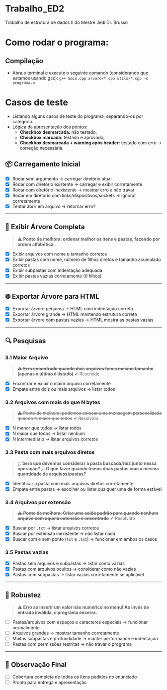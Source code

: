 # Trabalho_ED2
Trabalho de estrutura de dados II do Mestre Jedi Dr. Brusso

# Como rodar o programa:
## Compilação
- Abra o terminal e execute o seguinte comando (considerando que estamos usando gcc):
`
 g++ main.cpp arvore/*.cpp utils/*.cpp -o programa.o
`

# Casos de teste
- Listando alguns casos de teste do programa, separando-os por categoria.
- Lógica da apresentação dos pontos:
    - **Checkbox desmarcada:** não testado;
    - **Checkbox marcada:** testado e aprovado;
    - **Checkbox desmarcada + warning após header:** testado com erro -> correção necessária.

## 📦 Carregamento Inicial

- [x] Rodar sem argumento → carregar diretório atual
- [x] Rodar com diretório existente → carregar e exibir corretamente
- [x] Rodar com diretório inexistente → mostrar erro e não travar
- [x] Rodar em diretório com links/dispositivos/sockets → ignorar corretamente
- [x] Tentar abrir em arquivo -> retornar erro?

---

## 🌳 Exibir Árvore Completa
> :warning: **Ponto de melhora: ordenar melhor os itens e pastas, fazendo por ordem alfabética.**

- [x] Exibir arquivos com nome e tamanho corretos
- [x] Exibir pastas com nome, número de filhos diretos e tamanho acumulado corretos
- [x] Exibir subpastas com indentação adequada
- [x] Exibir pastas vazias corretamente (0 filhos)

---

## 🌐 Exportar Árvore para HTML

- [x] Exportar árvore pequena → HTML com indentação correta
- [x] Exportar árvore grande → HTML mantendo estrutura correta
- [x] Exportar árvore com pastas vazias → HTML mostra as pastas vazias

---

## 🔍 Pesquisas

### 3.1 Maior Arquivo
> ~~:warning: **Erro encontrado quando dois arquivos tem o mesmo tamanho (apenas o último é listado)**~~
> ✔ Resolvido

- [x] Encontrar e exibir o maior arquivo corretamente
- [x] Empate entre dois ou mais arquivos → listar todos

### 3.2 Arquivos com mais do que N bytes
> ~~:warning: Ponto de melhora: podemos colocar uma mensagem personalizada quando N maior que todos~~
> ✔ Resolvido

- [x] N menor que todos → listar todos
- [x] N maior que todos → listar nenhum
- [x] N intermediário → listar arquivos corretos

### 3.3 Pasta com mais arquivos diretos
> ¿: **Será que devemos considerar a pasta buscada/raíz junto nessa operação?**
> ¿: **O que fazer quando temos duas pastas com a mesma quantidade de arquivos/pastas?**

- [x] Identificar a pasta com mais arquivos diretos corretamente
- [x] Empate entre pastas → escolher ou listar qualquer uma de forma estável

### 3.4 Arquivos por extensão
> ~~:warning: **Ponto de melhora: Criar uma saída padrão para quando nenhum arquivo com aquela extensão é encontrado**~~
> ✔ Resolvido
- [x] Buscar por `.txt` → listar arquivos corretos
- [x] Buscar por extensão inexistente → não listar nada
- [x] Buscar com e sem ponto (`txt` e `.txt`) → funcionar em ambos os casos

### 3.5 Pastas vazias

- [x] Pastas sem arquivos e subpastas → listar como vazias
- [x] Pastas com arquivos ocultos → considerar como não vazias
- [x] Pastas com subpastas → listar vazias corretamente se aplicável

---

## 🚨 Robustez
> ⚠️ **Erro ao inserir um valor não numérico no menu! Ao invés de entrada inválida, o programa encerra.**
- [ ] Pastas/arquivos com espaços e caracteres especiais → funcionar normalmente
- [ ] Arquivos grandes → mostrar tamanho corretamente
- [ ] Muitas subpastas e profundidade → manter performance e indentação
- [ ] Pastas com permissões restritas → não travar o programa

---

## 📌 Observação Final

- [ ] Cobertura completa de todos os itens pedidos no enunciado
- [ ] Pronto para entrega e apresentação
